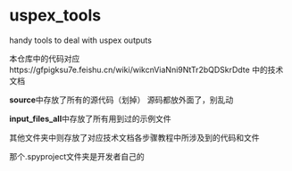 # uspex_tools
handy tools to deal with uspex outputs

本仓库中的代码对应https://gfpigksu7e.feishu.cn/wiki/wikcnViaNni9NtTr2bQDSkrDdte 中的技术文档

**source**中存放了所有的源代码（划掉）
源码都放外面了，别乱动

**input_files_all**中存放了所有用到过的示例文件

其他文件夹中则存放了对应技术文档各步骤教程中所涉及到的代码和文件

那个.spyproject文件夹是开发者自己的